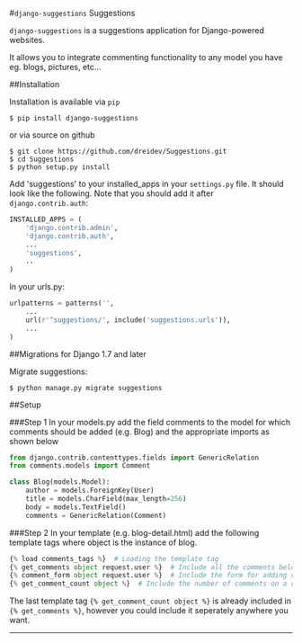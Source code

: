 #`django-suggestions` Suggestions


`django-suggestions` is a suggestions application for Django-powered websites.

It allows you to integrate commenting functionality to any model you have eg. blogs, pictures, etc...


##Installation

Installation is available via `pip`

`$ pip install django-suggestions`

or via source on github

```
$ git clone https://github.com/dreidev/Suggestions.git
$ cd Suggestions
$ python setup.py install
```

Add 'suggestions' to your installed_apps in your `settings.py` file. It should look like the following. Note that you should add it after `django.contrib.auth`:

```python
INSTALLED_APPS = (
	'django.contrib.admin',
	'django.contrib.auth',
	...
	'suggestions',
	..
)
```

In your urls.py:

```python
urlpatterns = patterns('',
    ...
    url(r'^suggestions/', include('suggestions.urls')),
    ...
)
```


##Migrations for Django 1.7 and later

Migrate suggestions:
```
$ python manage.py migrate suggestions
```


##Setup

###Step 1
In your models.py add the field comments to the model for which comments should be added (e.g. Blog) and the appropriate imports as shown below

```python
from django.contrib.contenttypes.fields import GenericRelation
from comments.models import Comment

class Blog(models.Model):
	author = models.ForeignKey(User)
	title = models.CharField(max_length=256)
	body = models.TextField()
	comments = GenericRelation(Comment)
```

###Step 2
In your template (e.g. blog-detail.html) add the following template tags where object is the instance of blog.

```python
{% load comments_tags %}  # Loading the template tag
{% get_comments object request.user %}  # Include all the comments belonging to a certain object
{% comment_form object request.user %}  # Include the form for adding comments
{% get_comment_count object %}  # Include the number of comments on a certain object
```
The last template tag `{% get_comment_count object %}` is already included in `{% get_comments %}`, however you could include it seperately anywhere you want.

---

